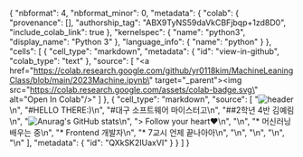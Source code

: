 {
  "nbformat": 4,
  "nbformat_minor": 0,
  "metadata": {
    "colab": {
      "provenance": [],
      "authorship_tag": "ABX9TyNS59daVkCBFjbqp+1zd8D0",
      "include_colab_link": true
    },
    "kernelspec": {
      "name": "python3",
      "display_name": "Python 3"
    },
    "language_info": {
      "name": "python"
    }
  },
  "cells": [
    {
      "cell_type": "markdown",
      "metadata": {
        "id": "view-in-github",
        "colab_type": "text"
      },
      "source": [
        "<a href=\"https://colab.research.google.com/github/yr0118kim/MachineLeaningClass/blob/main/2023Machine.ipynb\" target=\"_parent\"><img src=\"https://colab.research.google.com/assets/colab-badge.svg\" alt=\"Open In Colab\"/></a>"
      ]
    },
    {
      "cell_type": "markdown",
      "source": [
        "![header](https://capsule-render.vercel.app/api?type=wave&color=timeGradient&height=300&section=header&text=Machin_Leaning&fontSize=90)\n",
        "#HELLO THERE:)\n",
        "#대구 소프트웨어 마이스터고\n",
        "##2학년 4반 김예림\n",
        "![Anurag's GitHub stats](https://github-readme-stats.vercel.app/api?username=yr0118kim&show_icons=true&theme=radical)\n",
        "> Follow your heart❤️\n",
        "\n",
        "* 머신러닝 배우는 중\n",
        "* Frontend 개발자\n",
        "* 7교시 언제 끝나아아\n",
        "\n",
        "\n",
        "\n",
        "\n"
      ],
      "metadata": {
        "id": "QXkSK2IUaxVI"
      }
    }
  ]
}
